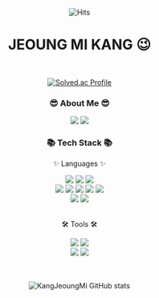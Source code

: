 <!--
**KangJeoungMi/KangJeoungMi** is a ✨ _special_ ✨ repository because its `README.md` (this file) appears on your GitHub profile.

Here are some ideas to get you started:

- 🔭 I’m currently working on ...
- 🌱 I’m currently learning ...
- 👯 I’m looking to collaborate on ...
- 🤔 I’m looking for help with ...
- 💬 Ask me about ...
- 📫 How to reach me: ...
- 😄 Pronouns: ...
- ⚡ Fun fact: ...

[![Top Langs](https://github-readme-stats.vercel.app/api/top-langs/?username=KangJeoungMi&show_icons=true&theme=solarized-light&layout=compact)](https://github.com/KangJeoungMi/github-readme-stats) 
-->
<div align=center>


![Hits](https://hits.seeyoufarm.com/api/count/incr/badge.svg?url=https%3A%2F%2Fgithub.com%2FKangJeoungMi&count_bg=%23FFDAC7&title_bg=%23FFADAD&icon=&icon_color=%23E7E7E7&title=hits&edge_flat=false)

 
<h1> JEOUNG MI KANG 😉</h1>


<div align=center>
	
<br>

[![Solved.ac Profile](http://mazassumnida.wtf/api/mini/generate_badge?boj=kjm8090)](https://solved.ac/kjm8090)

 <h3>😎 About Me 😎</h3>
	<a href="mailto:kjm8090@naver.com"><img src="https://img.shields.io/badge/Gmail-d14836?style=flat&logo=Gmail&logoColor=white&link=kjm8090@naver.com"/></a>
 	<a href="https://lily0929.tistory.com"> <img src="https://img.shields.io/badge/Tistory-000000?style=flat&logo=Tistory&logoColor=white&link=[https://iieunji023.tistory.com/](https://lily0929.tistory.com/4)"> </a>
  <br>
   
 <h3>📚 Tech Stack 📚</h3> 
	<p>✨ Languages ✨</p>	
	<img src="https://img.shields.io/badge/Java-007396?style=flat&logo=Conda-Forge&logoColor=white" />
	<img src="https://img.shields.io/badge/Python-3776AB?style=flat&logo=Python&logoColor=white" />
 	<img src="https://img.shields.io/badge/spring boot-6DB33F?style=flat&logo=springboot&logoColor=white">
	<br>
 	 <img src="https://img.shields.io/badge/HTML5-E34F26?style=flat&logo=HTML5&logoColor=white" />
	<img src="https://img.shields.io/badge/CSS3-1572B6?style=flat&logo=CSS3&logoColor=white" />
	<img src="https://img.shields.io/badge/javascript-F7DF1E?style=flat&logo=javascript&logoColor=black"> 
	<img src="https://img.shields.io/badge/jquery-0769AD?style=flat&logo=jquery&logoColor=white">
 	<img src="https://img.shields.io/badge/React-61DAFB?style=flat&logo=React&logoColor=black"/>
	<br>
	<img src="https://img.shields.io/badge/oracle-F80000?style=flat&logo=oracle&logoColor=white"> 
  <img src="https://img.shields.io/badge/mysql-4479A1?style=flate&logo=mysql&logoColor=white">
<br><br>
	<p>🛠 Tools 🛠</p>
	<img src="https://img.shields.io/badge/Visual%20Studio%20Code-007ACC?style=flat&logo=VisualStudioCode&logoColor=white" />
  <img src="https://img.shields.io/badge/Eclipse%20IDE-2C2255?style=flat&logo=EclipseIDE&logoColor=white" />
	<br>
	<img src="https://img.shields.io/badge/GitHub-181717?style=flat&logo=GitHub&logoColor=white" />
  <img src="https://img.shields.io/badge/Git-F05032?style=flat&logo=Git&logoColor=white" />

<br>
<br>
<br>


![KangJeoungMi GitHub stats](https://github-readme-stats.vercel.app/api?username=KangJeoungMi&show_icons=true&theme=solarized-light)

<br>

